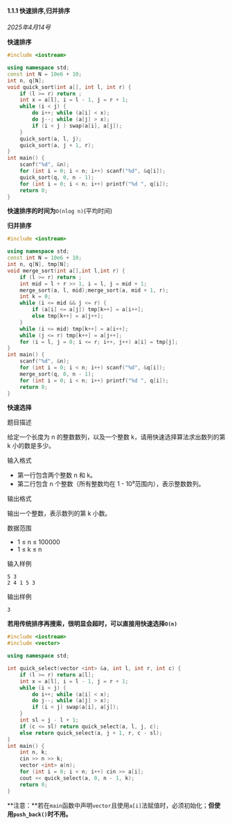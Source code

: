 #### 1.1.1 快速排序,归并排序

*2025年4月14号*

**快速排序**

```c++
#include <iostream>

using namespace std;
const int N = 10e6 + 10;
int n, q[N];
void quick_sort(int a[], int l, int r) {
    if (l >= r) return ;
    int x = a[l], i = l - 1, j = r + 1;
    while (i < j) {
        do i++; while (a[i] < x);
        do j--; while (a[j] > x);
        if (i < j ) swap(a[i], a[j]);
    }
    quick_sort(a, l, j);
    quick_sort(a, j + 1, r);
}
int main() {
    scanf("%d", &n);
    for (int i = 0; i < n; i++) scanf("%d", &q[i]);
    quick_sort(q, 0, n - 1);
    for (int i = 0; i < n; i++) printf("%d ", q[i]);
    return 0;
}
```

**快速排序的时间为**``O(nlog n)``(平均时间)



**归并排序**

```c++
#include <iostream>

using namespace std;
const int N = 10e6 + 10;
int n, q[N], tmp[N];
void merge_sort(int a[],int l,int r) {
    if (l >= r) return ;
    int mid = l + r >> 1, i = l, j = mid + 1;
    merge_sort(a, l, mid);merge_sort(a, mid + 1, r);
    int k = 0;
    while (i <= mid && j <= r) {
        if (a[i] <= a[j]) tmp[k++] = a[i++];
        else tmp[k++] = a[j++];
    }
    while (i <= mid) tmp[k++] = a[i++];
    while (j <= r) tmp[k++] = a[j++];
    for (i = l, j = 0; i <= r; i++, j++) a[i] = tmp[j];
}
int main() {
    scanf("%d", &n);
    for (int i = 0; i < n; i++) scanf("%d", &q[i]);
    merge_sort(q, 0, n - 1);
    for (int i = 0; i < n; i++) printf("%d ", q[i]);
    return 0;
}
```

**快速选择**

题目描述

给定一个长度为 n 的整数数列，以及一个整数 k，请用快速选择算法求出数列的第 k 小的数是多少。

 输入格式

- 第一行包含两个整数 n 和 k。
- 第二行包含 n 个整数（所有整数均在 1 - 10⁹范围内），表示整数数列。

输出格式

输出一个整数，表示数列的第 k 小数。

数据范围

- 1 ≤ n ≤ 100000
- 1 ≤ k ≤ n

输入样例

```plaintext
5 3
2 4 1 5 3
```

输出样例

```plaintext
3
```

**若用传统排序再搜索，很明显会超时，可以直接用快速选择``O(n)``**

```c++
#include <iostream>
#include <vector>

using namespace std;

int quick_select(vector <int> &a, int l, int r, int c) {
    if (l >= r) return a[l];
    int x = a[l], i = l - 1, j = r + 1;
    while (i < j) {
        do i++; while (a[i] < x);
        do j--; while (a[j] > x);
        if (i < j) swap(a[i], a[j]);
    }
    int sl = j - l + 1;
    if (c <= sl) return quick_select(a, l, j, c);
    else return quick_select(a, j + 1, r, c - sl);
}
int main() {
    int n, k;
    cin >> n >> k;
    vector <int> a(n);
    for (int i = 0; i < n; i++) cin >> a[i];
    cout << quick_select(a, 0, n - 1, k);
    return 0;
}
```

**注意：**若在``main``函数中声明``vector``且使用``a[i]``法赋值时，必须初始化；**但使用``push_back()``时不用。**
